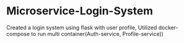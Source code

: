 # Microservice-Login-System
Created a login system using flask with user profile, Utilized docker-compose to run multi container(Auth-service, Profile-service))

